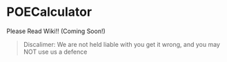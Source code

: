 # POECalculator
 
Please Read Wiki!! (Coming Soon!)

> Discalimer: We are not held liable with you get it wrong, and you may NOT use us a defence
